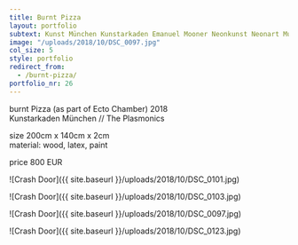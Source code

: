 ```yaml
---
title: Burnt Pizza
layout: portfolio
subtext: Kunst München Kunstarkaden Emanuel Mooner Neonkunst Neonart Munich Pizza
image: "/uploads/2018/10/DSC_0097.jpg"
col_size: 5
style: portfolio
redirect_from:
  - /burnt-pizza/
portfolio_nr: 26
---
```


burnt Pizza (as part of Ecto Chamber)
2018  
Kunstarkaden München // The Plasmonics

size 200cm x 140cm x 2cm  
material: wood, latex, paint

price 800 EUR

![Crash Door]({{ site.baseurl }}/uploads/2018/10/DSC_0101.jpg)

![Crash Door]({{ site.baseurl }}/uploads/2018/10/DSC_0103.jpg)

![Crash Door]({{ site.baseurl }}/uploads/2018/10/DSC_0097.jpg)

![Crash Door]({{ site.baseurl }}/uploads/2018/10/DSC_0123.jpg)